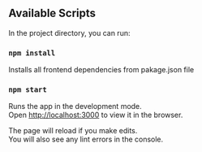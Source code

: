 
## Available Scripts

In the project directory, you can run:

### `npm install`

Installs all frontend dependencies from pakage.json file


### `npm start`

Runs the app in the development mode.<br>
Open [http://localhost:3000](http://localhost:3000) to view it in the browser.

The page will reload if you make edits.<br>
You will also see any lint errors in the console.


